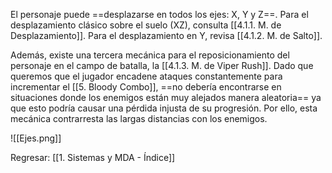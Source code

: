 
El personaje puede ==desplazarse en todos los ejes: X, Y y Z==. Para el desplazamiento clásico sobre el suelo (XZ), consulta [[4.1.1. M. de Desplazamiento]]. Para el desplazamiento en Y, revisa [[4.1.2. M. de Salto]].

Además, existe una tercera mecánica para el reposicionamiento del personaje en el campo de batalla, la [[4.1.3. M. de Viper Rush]]. Dado que queremos que el jugador encadene ataques constantemente para incrementar el [[5. Bloody Combo]], ==no debería encontrarse en situaciones donde los enemigos están muy alejados manera aleatoria== ya que esto podría causar una pérdida injusta de su progresión. Por ello, esta mecánica contrarresta las largas distancias con los enemigos.

![[Ejes.png]]


Regresar: [[1. Sistemas y MDA - Índice]]